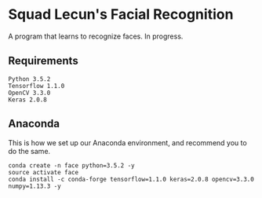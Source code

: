 # Squad Lecun's Facial Recognition #
A program that learns to recognize faces. In progress.

## Requirements ##
```
Python 3.5.2 
Tensorflow 1.1.0
OpenCV 3.3.0
Keras 2.0.8
```

## Anaconda ##
This is how we set up our Anaconda environment, and recommend you to do the same.
```
conda create -n face python=3.5.2 -y
source activate face
conda install -c conda-forge tensorflow=1.1.0 keras=2.0.8 opencv=3.3.0 numpy=1.13.3 -y
```
